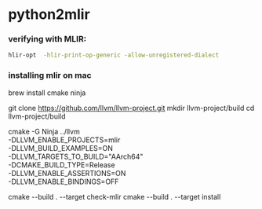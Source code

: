 # python2mlir



### verifying with MLIR:
```sh
hlir-opt  -hlir-print-op-generic -allow-unregistered-dialect
```

### installing mlir on mac

brew install cmake ninja

git clone https://github.com/llvm/llvm-project.git
mkdir llvm-project/build
cd llvm-project/build

cmake -G Ninja ../llvm \
    -DLLVM_ENABLE_PROJECTS=mlir \
    -DLLVM_BUILD_EXAMPLES=ON \
    -DLLVM_TARGETS_TO_BUILD="AArch64" \
    -DCMAKE_BUILD_TYPE=Release \
    -DLLVM_ENABLE_ASSERTIONS=ON \
    -DLLVM_ENABLE_BINDINGS=OFF

cmake --build . --target check-mlir
cmake --build . --target install
